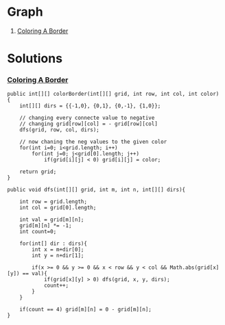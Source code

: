 # Graph

1. [Coloring A Border](#coloring-a-border)

# Solutions

### [Coloring A Border](https://leetcode.com/problems/coloring-a-border/)

    public int[][] colorBorder(int[][] grid, int row, int col, int color) {
        int[][] dirs = {{-1,0}, {0,1}, {0,-1}, {1,0}};
        
        // changing every connecte value to negative
        // changing grid[row][col] = - grid[row][col]
        dfs(grid, row, col, dirs);
        
        // now chaning the neg values to the given color
        for(int i=0; i<grid.length; i++)
            for(int j=0; j<grid[0].length; j++)
                if(grid[i][j] < 0) grid[i][j] = color;
        
        return grid;
    }
    
    public void dfs(int[][] grid, int m, int n, int[][] dirs){
        
        int row = grid.length;
        int col = grid[0].length;
        
        int val = grid[m][n];
        grid[m][n] *= -1;
        int count=0;
        
        for(int[] dir : dirs){
            int x = m+dir[0];
            int y = n+dir[1];
            
            if(x >= 0 && y >= 0 && x < row && y < col && Math.abs(grid[x][y]) == val){
                if(grid[x][y] > 0) dfs(grid, x, y, dirs);
                count++;
            }
        }
        
        if(count == 4) grid[m][n] = 0 - grid[m][n];
    }
